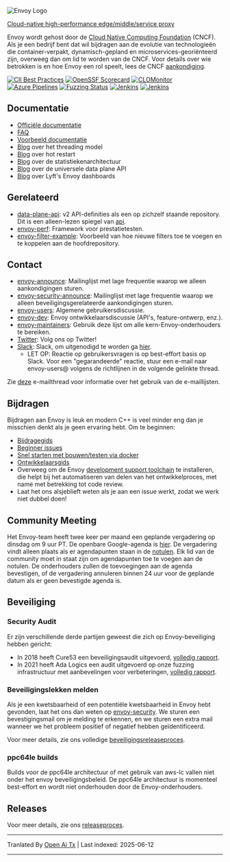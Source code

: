 ![Envoy Logo](https://github.com/envoyproxy/artwork/blob/main/PNG/Envoy_Logo_Final_PANTONE.png)

[Cloud-native high-performance edge/middle/service proxy](https://www.envoyproxy.io/)

Envoy wordt gehost door de [Cloud Native Computing Foundation](https://cncf.io) (CNCF). Als je een
bedrijf bent dat wil bijdragen aan de evolutie van technologieën die container-verpakt,
dynamisch-gepland en microservices-georiënteerd zijn, overweeg dan om lid te worden van de CNCF. Voor details over wie
betrokken is en hoe Envoy een rol speelt, lees de CNCF
[aankondiging](https://www.cncf.io/blog/2017/09/13/cncf-hosts-envoy/).

[![CII Best Practices](https://bestpractices.coreinfrastructure.org/projects/1266/badge)](https://bestpractices.coreinfrastructure.org/projects/1266)
[![OpenSSF Scorecard](https://api.securityscorecards.dev/projects/github.com/envoyproxy/envoy/badge)](https://securityscorecards.dev/viewer/?uri=github.com/envoyproxy/envoy)
[![CLOMonitor](https://img.shields.io/endpoint?url=https://clomonitor.io/api/projects/cncf/envoy/badge)](https://clomonitor.io/projects/cncf/envoy)
[![Azure Pipelines](https://dev.azure.com/cncf/envoy/_apis/build/status/11?branchName=main)](https://dev.azure.com/cncf/envoy/_build/latest?definitionId=11&branchName=main)
[![Fuzzing Status](https://oss-fuzz-build-logs.storage.googleapis.com/badges/envoy.svg)](https://bugs.chromium.org/p/oss-fuzz/issues/list?sort=-opened&can=1&q=proj:envoy)
[![Jenkins](https://powerci.osuosl.org/buildStatus/icon?job=build-envoy-static-master&subject=ppc64le%20build)](https://powerci.osuosl.org/job/build-envoy-static-master/)
[![Jenkins](https://ibmz-ci.osuosl.org/buildStatus/icon?job=Envoy_IBMZ_CI&subject=s390x%20build)](https://ibmz-ci.osuosl.org/job/Envoy_IBMZ_CI/)

## Documentatie

* [Officiële documentatie](https://www.envoyproxy.io/)
* [FAQ](https://www.envoyproxy.io/docs/envoy/latest/faq/overview)
* [Voorbeeld documentatie](https://github.com/envoyproxy/examples/)
* [Blog](https://medium.com/@mattklein123/envoy-threading-model-a8d44b922310) over het threading model
* [Blog](https://medium.com/@mattklein123/envoy-hot-restart-1d16b14555b5) over hot restart
* [Blog](https://medium.com/@mattklein123/envoy-stats-b65c7f363342) over de statistiekenarchitectuur
* [Blog](https://medium.com/@mattklein123/the-universal-data-plane-api-d15cec7a) over de universele data plane API
* [Blog](https://medium.com/@mattklein123/lyfts-envoy-dashboards-5c91738816b1) over Lyft's Envoy dashboards

## Gerelateerd

* [data-plane-api](https://github.com/envoyproxy/data-plane-api): v2 API-definities als een op zichzelf staande
  repository. Dit is een alleen-lezen spiegel van [api](api/).
* [envoy-perf](https://github.com/envoyproxy/envoy-perf): Framework voor prestatietesten.
* [envoy-filter-example](https://github.com/envoyproxy/envoy-filter-example): Voorbeeld van hoe nieuwe filters toe te voegen
  en te koppelen aan de hoofdrepository.

## Contact

* [envoy-announce](https://groups.google.com/forum/#!forum/envoy-announce): Mailinglijst met lage frequentie
  waarop we alleen aankondigingen sturen.
* [envoy-security-announce](https://groups.google.com/forum/#!forum/envoy-security-announce): Mailinglijst met lage frequentie
  waarop we alleen beveiligingsgerelateerde aankondigingen sturen.
* [envoy-users](https://groups.google.com/forum/#!forum/envoy-users): Algemene gebruikersdiscussie.
* [envoy-dev](https://groups.google.com/forum/#!forum/envoy-dev): Envoy ontwikkelaarsdiscussie (API's,
  feature-ontwerp, enz.).
* [envoy-maintainers](https://groups.google.com/forum/#!forum/envoy-maintainers): Gebruik deze lijst
  om alle kern-Envoy-onderhouders te bereiken.
* [Twitter](https://twitter.com/EnvoyProxy/): Volg ons op Twitter!
* [Slack](https://envoyproxy.slack.com/): Slack, om uitgenodigd te worden ga [hier](https://communityinviter.com/apps/envoyproxy/envoy).
  * LET OP: Reactie op gebruikersvragen is op best-effort basis op Slack. Voor een "gegarandeerde" reactie, stuur
    een e-mail naar envoy-users@ volgens de richtlijnen in de volgende gelinkte thread.

Zie [deze](https://groups.google.com/forum/#!topic/envoy-announce/l9zjYsnS3TY) e-mailthread
voor informatie over het gebruik van de e-maillijsten.

## Bijdragen

Bijdragen aan Envoy is leuk en modern C++ is veel minder eng dan je misschien denkt als je geen
ervaring hebt. Om te beginnen:

* [Bijdragegids](CONTRIBUTING.md)
* [Beginner issues](https://github.com/envoyproxy/envoy/issues?q=is%3Aopen+is%3Aissue+label%3Abeginner)
* [Snel starten met bouwen/testen via docker](ci#building-and-running-tests-as-a-developer)
* [Ontwikkelaarsgids](DEVELOPER.md)
* Overweeg om de Envoy [development support toolchain](https://github.com/envoyproxy/envoy/blob/main/support/README.md) te installeren, die helpt bij het automatiseren van delen van het ontwikkelproces, met name met betrekking tot code review.
* Laat het ons alsjeblieft weten als je aan een issue werkt, zodat we werk niet dubbel doen!

## Community Meeting

Het Envoy-team heeft twee keer per maand een geplande vergadering op dinsdag om 9 uur PT. De openbare
Google-agenda is [hier](https://goo.gl/PkDijT).  De vergadering vindt alleen plaats
als er agendapunten staan in de [notulen](https://goo.gl/5Cergb). Elk lid van de community moet in
staat zijn om agendapunten toe te voegen aan de notulen. De onderhouders zullen
de toevoegingen aan de agenda bevestigen, of de vergadering annuleren binnen 24 uur voor de geplande
datum als er geen bevestigde agenda is.

## Beveiliging

### Security Audit

Er zijn verschillende derde partijen geweest die zich op Envoy-beveiliging hebben gericht:
* In 2018 heeft Cure53 een beveiligingsaudit uitgevoerd, [volledig rapport](https://raw.githubusercontent.com/envoyproxy/envoy/main/docs/security/audit_cure53_2018.pdf).
* In 2021 heeft Ada Logics een audit uitgevoerd op onze fuzzing infrastructuur met aanbevelingen voor verbeteringen, [volledig rapport](https://raw.githubusercontent.com/envoyproxy/envoy/main/docs/security/audit_fuzzer_adalogics_2021.pdf).

### Beveiligingslekken melden

Als je een kwetsbaarheid of een potentiële kwetsbaarheid in Envoy hebt gevonden, laat het ons dan weten op
[envoy-security](mailto:envoy-security@googlegroups.com). We sturen een bevestigingsmail
om je melding te erkennen, en we sturen een extra mail wanneer we het probleem
positief of negatief hebben geïdentificeerd.

Voor meer details, zie ons volledige [beveiligingsreleaseproces](SECURITY.md).

### ppc64le builds

Builds voor de ppc64le architectuur of met gebruik van aws-lc vallen niet onder het envoy beveiligingsbeleid. De ppc64le architectuur is momenteel best-effort en wordt niet onderhouden door de Envoy-onderhouders.

## Releases

Voor meer details, zie ons [releaseproces](https://github.com/envoyproxy/envoy/blob/main/RELEASES.md).

---

Tranlated By [Open Ai Tx](https://github.com/OpenAiTx/OpenAiTx) | Last indexed: 2025-06-12

---